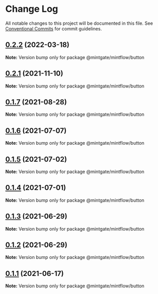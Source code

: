 # Change Log

All notable changes to this project will be documented in this file.
See [Conventional Commits](https://conventionalcommits.org) for commit guidelines.

## [0.2.2](https://github.com/vechai/vechaiui/compare/@mintgate/mintflow/button@0.2.1...@mintgate/mintflow/button@0.2.2) (2022-03-18)

**Note:** Version bump only for package @mintgate/mintflow/button





## [0.2.1](https://github.com/vechai/vechaiui/compare/@mintgate/mintflow/button@0.1.7...@mintgate/mintflow/button@0.2.1) (2021-11-10)

**Note:** Version bump only for package @mintgate/mintflow/button





## [0.1.7](https://github.com/vechai/vechaiui/compare/@mintgate/mintflow/button@0.1.6...@mintgate/mintflow/button@0.1.7) (2021-08-28)

**Note:** Version bump only for package @mintgate/mintflow/button





## [0.1.6](https://github.com/vechai/vechaiui/compare/@mintgate/mintflow/button@0.1.5...@mintgate/mintflow/button@0.1.6) (2021-07-07)

**Note:** Version bump only for package @mintgate/mintflow/button





## [0.1.5](https://github.com/vechai/vechaiui/compare/@mintgate/mintflow/button@0.1.4...@mintgate/mintflow/button@0.1.5) (2021-07-02)

**Note:** Version bump only for package @mintgate/mintflow/button





## [0.1.4](https://github.com/vechai/vechaiui/compare/@mintgate/mintflow/button@0.1.3...@mintgate/mintflow/button@0.1.4) (2021-07-01)

**Note:** Version bump only for package @mintgate/mintflow/button





## [0.1.3](https://github.com/vechai/vechaiui/compare/@mintgate/mintflow/button@0.1.2...@mintgate/mintflow/button@0.1.3) (2021-06-29)

**Note:** Version bump only for package @mintgate/mintflow/button





## [0.1.2](https://github.com/vechai/vechaiui/compare/@mintgate/mintflow/button@0.1.1...@mintgate/mintflow/button@0.1.2) (2021-06-29)

**Note:** Version bump only for package @mintgate/mintflow/button





## [0.1.1](https://github.com/vechai/vechaiui/compare/@mintgate/mintflow/button@0.1.0...@mintgate/mintflow/button@0.1.1) (2021-06-17)

**Note:** Version bump only for package @mintgate/mintflow/button
